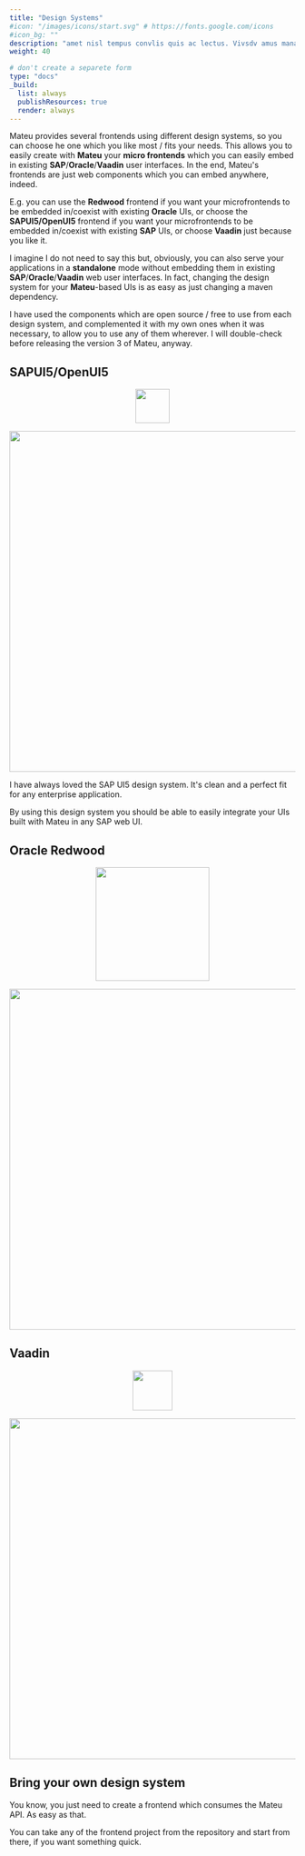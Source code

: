 ```yaml
---
title: "Design Systems"
#icon: "/images/icons/start.svg" # https://fonts.google.com/icons
#icon_bg: ""
description: "amet nisl tempus convlis quis ac lectus. Vivsdv amus mana justo, lacinia eget"
weight: 40

# don't create a separete form
type: "docs"
_build:
  list: always
  publishResources: true
  render: always
---
```


Mateu provides several frontends using different design systems, so you can choose he one which you like most / fits 
your needs. This allows you to easily create with **Mateu** your **micro frontends** which you can easily embed in existing 
**SAP**/**Oracle**/**Vaadin** user interfaces. In the end, Mateu's frontends are just web components which you can embed anywhere, indeed. 

E.g. you can use the **Redwood** frontend if you want your microfrontends to be embedded in/coexist with existing **Oracle** UIs, or choose
the **SAPUI5/OpenUI5** frontend if you want your microfrontends to be embedded in/coexist with existing **SAP** UIs, or 
choose **Vaadin** just because you like it.

I imagine I do not need to say this but, obviously, you can also serve your applications in a **standalone** mode without 
embedding them in existing **SAP**/**Oracle**/**Vaadin** web user interfaces. In fact, changing the design system for your 
**Mateu**-based UIs is as easy as just changing a maven dependency. 

I have used the components which are open source / free to use from each design system, and complemented it with my own 
ones when it was necessary, to allow you to use any of them wherever. I will double-check before releasing the version 3 of Mateu, anyway.

## SAPUI5/OpenUI5 

<p align="center"><img src="../../../images/phenix_blue.svg?raw=true" width="60"/></p>

<p align="center"><img src="../../../images/basic-form-sapui5.png?raw=true" width="600"/></p>

I have always loved the SAP UI5 design system. It's clean and a perfect fit for any enterprise application.

By using this design system you should be able to easily integrate your UIs built with Mateu in any SAP web UI.

## Oracle Redwood

<p align="center"><img src="../../../images/oracle_redwood_1.webp?raw=true" width="200"/></p> 

<p align="center"><img src="../../../images/basic-form-redwood.png?raw=true" width="600"/></p >

## Vaadin 

<p align="center"><img src="../../../images/vaadin-logo.svg?raw=true" width="70"/></p>

<p align="center"><img src="../../../images/basic-form-vaadin.png?raw=true" width="600"/></p>

## Bring your own design system

You know, you just need to create a frontend which consumes the Mateu API. As easy as that. 

You can take any of the frontend project from the repository and start from there, if you want something quick.
